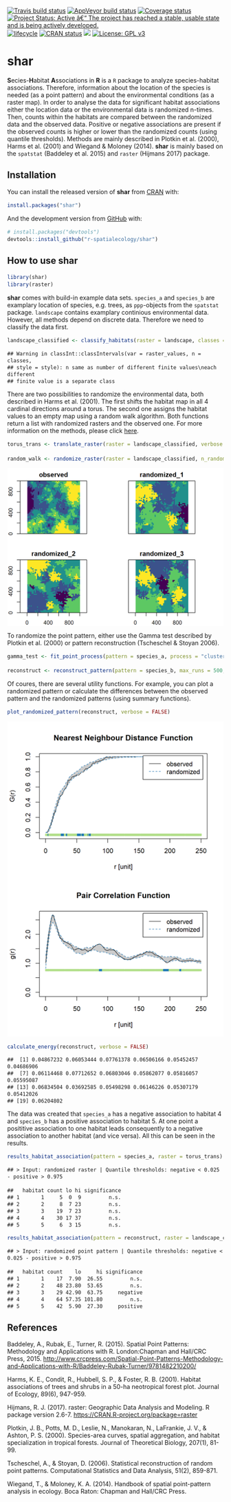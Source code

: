 
<!-- README.md is generated from README.Rmd. Please edit that file -->

[![Travis build
status](https://travis-ci.org/r-spatialecology/shar.svg?branch=master)](https://travis-ci.org/r-spatialecology/shar)
[![AppVeyor build
status](https://ci.appveyor.com/api/projects/status/08hgwkr82pqb6ykq/branch/master?svg=true)](https://ci.appveyor.com/project/mhesselbarth/shar/branch/master)
[![Coverage
status](https://codecov.io/gh/r-spatialecology/shar/branch/master/graph/badge.svg)](https://codecov.io/gh/r-spatialecology/shar?branch=master)
[![Project Status: Active â€“ The project has reached a stable, usable
state and is being actively
developed.](https://www.repostatus.org/badges/latest/active.svg)](https://www.repostatus.org/#active)
[![lifecycle](https://img.shields.io/badge/lifecycle-maturing-blue.svg)](https://www.tidyverse.org/lifecycle/#maturing)
[![CRAN
status](https://www.r-pkg.org/badges/version/shar)](https://cran.r-project.org/package=shar)
[![](http://cranlogs.r-pkg.org/badges/grand-total/shar)](http://cran.rstudio.com/web/packages/shar/index.html)
[![License: GPL
v3](https://img.shields.io/badge/License-GPLv3-blue.svg)](https://www.gnu.org/licenses/gpl-3.0)

# shar

**S**ecies-**H**abitat **A**ssociations in **R** is a `R` package to
analyze species-habitat associations. Therefore, information about the
location of the species is needed (as a point pattern) and about the
environmental conditions (as a raster map). In order to analyse the data
for significant habitat associations either the location data or the
environmental data is randomized n-times. Then, counts within the
habitats are compared between the randomized data and the observed data.
Positive or negative associations are present if the observed counts is
higher or lower than the randomized counts (using quantile thresholds).
Methods are mainly described in Plotkin et al. (2000), Harms et al.
(2001) and Wiegand & Moloney (2014). **shar** is mainly based on the
`spatstat` (Baddeley et al. 2015) and `raster` (Hijmans 2017) package.

## Installation

You can install the released version of **shar** from
[CRAN](https://CRAN.R-project.org) with:

``` r
install.packages("shar")
```

And the development version from
[GitHub](https://github.com/r-spatialecology/shar) with:

``` r
# install.packages("devtools")
devtools::install_github("r-spatialecology/shar")
```

## How to use shar

``` r
library(shar)
library(raster)
```

**shar** comes with build-in example data sets. `species_a` and
`species_b` are examplary location of species, e.g. trees, as
`ppp`-objects from the `spatstat` package. `landscape` contains
examplary continious environmental data. However, all methods depend on
discrete data. Therefore we need to classify the data
first.

``` r
landscape_classified <- classify_habitats(raster = landscape, classes = 5)
```

    ## Warning in classInt::classIntervals(var = raster_values, n = classes,
    ## style = style): n same as number of different finite values\neach different
    ## finite value is a separate class

There are two possibilities to randomize the environmental data, both
described in Harms et al. (2001). The first shifts the habitat map in
all 4 cardinal directions around a torus. The second one assigns the
habitat values to an empty map using a random walk algorithm. Both
functions return a list with randomized rasters and the observed one.
For more information on the methods, please click
[here](https://r-spatialecology.github.io/shar/articles/background.html).

``` r
torus_trans <- translate_raster(raster = landscape_classified, verbose = FALSE)

random_walk <- randomize_raster(raster = landscape_classified, n_random = 19, verbose = FALSE)
```

<img src="man/figures/README-plot_habitat-random-1.png" style="display: block; margin: auto;" />

To randomize the point pattern, either use the Gamma test described by
Plotkin et al. (2000) or pattern reconstruction (Tscheschel & Stoyan
2006).

``` r
gamma_test <- fit_point_process(pattern = species_a, process = "cluster", n_random = 19, verbose = FALSE)

reconstruct <- reconstruct_pattern(pattern = species_b, max_runs = 500, n_random = 19, verbose = FALSE) # takes some time
```

Of coures, there are several utility functions. For example, you can
plot a randomized pattern or calculate the differences between the
observed pattern and the randomized patterns (using summary
functions).

``` r
plot_randomized_pattern(reconstruct, verbose = FALSE)
```

<img src="man/figures/README-plot-random_pattern-1.png" style="display: block; margin: auto;" /><img src="man/figures/README-plot-random_pattern-2.png" style="display: block; margin: auto;" />

``` r
calculate_energy(reconstruct, verbose = FALSE)
```

    ##  [1] 0.04867232 0.06053444 0.07761378 0.06506166 0.05452457 0.04686906
    ##  [7] 0.06114468 0.07712652 0.06803046 0.05862077 0.05816057 0.05595087
    ## [13] 0.06834504 0.03692585 0.05498298 0.06146226 0.05307179 0.05412026
    ## [19] 0.06204802

The data was created that `species_a` has a negative association to
habitat 4 and `species_b` has a positive association to habitat 5. At
one point a posititive association to one habitat leads consequently to
a negative association to another habitat (and vice versa). All this can
be seen in the
    results.

``` r
results_habitat_association(pattern = species_a, raster = torus_trans)
```

    ## > Input: randomized raster | Quantile thresholds: negative < 0.025 - positive > 0.975

    ##   habitat count lo hi significance
    ## 1       1     5  0  9         n.s.
    ## 2       2     8  7 23         n.s.
    ## 3       3    19  7 23         n.s.
    ## 4       4    30 17 37         n.s.
    ## 5       5     6  3 15         n.s.

``` r
results_habitat_association(pattern = reconstruct, raster = landscape_classified)
```

    ## > Input: randomized point pattern | Quantile thresholds: negative < 0.025 - positive > 0.975

    ##   habitat count    lo     hi significance
    ## 1       1    17  7.90  26.55         n.s.
    ## 2       2    48 23.80  53.65         n.s.
    ## 3       3    29 42.90  63.75     negative
    ## 4       4    64 57.35 101.80         n.s.
    ## 5       5    42  5.90  27.30     positive

## References

Baddeley, A., Rubak, E., Turner, R. (2015). Spatial Point Patterns:
Methodology and Applications with R. London:Chapman and Hall/CRC Press,
2015.
<http://www.crcpress.com/Spatial-Point-Patterns-Methodology-and-Applications-with-R/Baddeley-Rubak-Turner/9781482210200/>

Harms, K. E., Condit, R., Hubbell, S. P., & Foster, R. B. (2001).
Habitat associations of trees and shrubs in a 50-ha neotropical forest
plot. Journal of Ecology, 89(6), 947-959.

Hijmans, R. J. (2017). raster: Geographic Data Analysis and Modeling. R
package version 2.6-7. <https://CRAN.R-project.org/package=raster>

Plotkin, J. B., Potts, M. D., Leslie, N., Manokaran, N., LaFrankie, J.
V., & Ashton, P. S. (2000). Species-area curves, spatial aggregation,
and habitat specialization in tropical forests. Journal of Theoretical
Biology, 207(1), 81-99.

Tscheschel, A., & Stoyan, D. (2006). Statistical reconstruction of
random point patterns. Computational Statistics and Data Analysis,
51(2), 859-871.

Wiegand, T., & Moloney, K. A. (2014). Handbook of spatial point-pattern
analysis in ecology. Boca Raton: Chapman and Hall/CRC Press.
